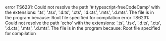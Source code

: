 error TS6231: Could not resolve the path '# typescript-freeCodeCamp' with the extensions: '.ts', '.tsx', '.d.ts', '.cts', '.d.cts', '.mts', '.d.mts'.
  The file is in the program because:
    Root file specified for compilation
error TS6231: Could not resolve the path 'echo' with the extensions: '.ts', '.tsx', '.d.ts', '.cts', '.d.cts', '.mts', '.d.mts'.
  The file is in the program because:
    Root file specified for compilation
